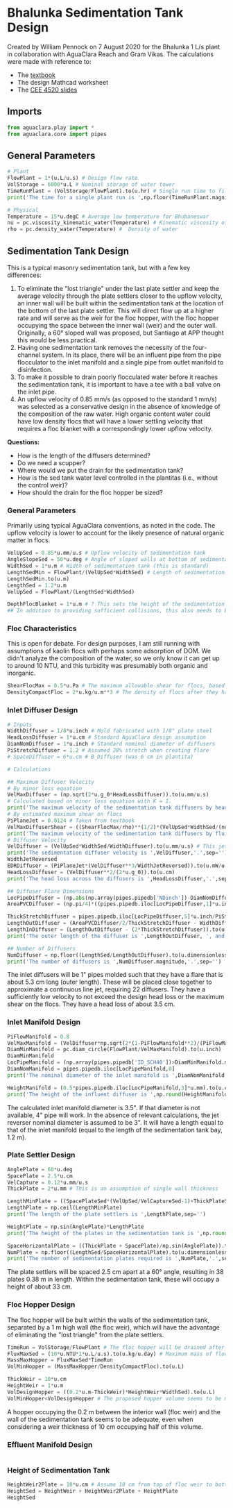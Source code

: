 # Bhalunka Sedimentation Tank Design
Created by William Pennock on 7 August 2020 for the Bhalunka 1 L/s plant in collaboration with AguaClara Reach and Gram Vikas. The calculations were made with reference to:

- The [textbook](https://aguaclara.github.io/Textbook/Sedimentation/Sed_Intro.html)
- The design Mathcad worksheet
- The [CEE 4520 slides](https://github.com/monroews/CEE4520Lectures)

## Imports
```python
from aguaclara.play import *
from aguaclara.core import pipes
```

## General Parameters
```python
# Plant
FlowPlant = 1*(u.L/u.s) # Design flow rate
VolStorage = 6000*u.L # Nominal storage of water tower
TimeRunPlant = (VolStorage/FlowPlant).to(u.hr) # Single run time to fill water tower.
print('The time for a single plant run is ',np.floor(TimeRunPlant.magnitude),' hour and ',np.round((TimeRunPlant.magnitude%1)*60,1),' minutes.',sep='')

# Physical
Temperature = 15*u.degC # Average low temperature for Bhubaneswar
nu = pc.viscosity_kinematic_water(Temperature) # Kinematic viscosity of water
rho = pc.density_water(Temperature) #  Density of water
```

## Sedimentation Tank Design
 This is a typical masonry sedimentation tank, but with a few key differences:
1. To eliminate the "lost triangle" under the last plate settler and keep the average velocity through the plate settlers closer to the upflow velocity, an inner wall will be built within the sedimentation tank at the location of the bottom of the last plate settler. This will direct flow up at a higher rate and will serve as the weir for the floc hopper, with the floc hopper occupying the space between the inner wall (weir) and the outer wall. Originally, a 60° sloped wall was proposed, but Santiago at APP thought this would be less practical.
2. Having one sedimentation tank removes the necessity of the four-channel system. In its place, there will be an influent pipe from the pipe flocculator to the inlet manifold and a single pipe from outlet manifold to disinfection.
3. To make it possible to drain poorly flocculated water before it reaches the sedimentation tank, it is important to have a tee with a ball valve on the inlet pipe.
4. An upflow velocity of 0.85 mm/s (as opposed to the standard 1 mm/s) was selected as a conservative design in the absence of knowledge of the composition of the raw water. High organic content water could have low density flocs that will have a lower settling velocity that requires a floc blanket with a correspondingly lower upflow velocity.

**Questions:**
- How is the length of the diffusers determined?
- Do we need a scupper?
- Where would we put the drain for the sedimentation tank?
- How is the sed tank water level controlled in the plantitas (i.e., without the control weir)?
- How should the drain for the floc hopper be sized?

### General Parameters
Primarily using typical AguaClara conventions, as noted in the code. The upflow velocity is lower to account for the likely presence of natural organic matter in flocs.
```python
VelUpSed = 0.85*u.mm/u.s # Upflow velocity of sedimentation tank
AngleSlopeSed = 50*u.deg # Angle of sloped walls at bottom of sedimentation tank
WidthSed = 1*u.m # Width of sedimentation tank (this is standard)
LengthSedMin = FlowPlant/(VelUpSed*WidthSed) # Length of sedimentation tank
LengthSedMin.to(u.m)
LengthSed = 1.2*u.m
VelUpSed = FlowPlant/(LengthSed*WidthSed)

DepthFlocBlanket = 1*u.m # ? This sets the height of the sedimentation tank.
## In addition to providing sufficient collisions, this also needs to be big enough to make flow uniform into the plate settlers.
```

### Floc Characteristics
This is open for debate. For design purposes, I am still running with assumptions of kaolin flocs with perhaps some adsorption of DOM. We didn't analyze the composition of the water, so we only know it can get up to around 10 NTU, and this turbidity was presumably both organic and inorganic.

```python
ShearFlocMax = 0.5*u.Pa # The maximum allowable shear for flocs, based on the textbook derivation from Garland
DensityCompactFloc = 2*u.kg/u.m**3 # The density of flocs after they have settled and compacted in the floc hopper. This is an unsubstantiated number just to get an estimate.
```

### Inlet Diffuser Design
```python
# Inputs
WidthDiffuser = 1/8*u.inch # Mold fabricated with 1/8" plate steel
HeadLossDiffuser = 1*u.cm # Standard AguaClara design assumption
DiamNomDiffuser = 1*u.inch # Standard nominal diameter of diffusers
PiStretchDiffuser = 1.2 # Assumed 20% stretch when creating flare
# SpaceDiffuser = 6*u.cm # B_Diffuser (was 6 cm in plantita)

# Calculations

## Maximum Diffuser Velocity
# By minor loss equation
VelMaxDiffuser = (np.sqrt(2*u.g_0*HeadLossDiffuser)).to(u.mm/u.s)
# Calculated based on minor loss equation with K = 1.
print('The maximum velocity of the sedimentation tank diffusers by head loss is ',VelMaxDiffuser)
# By estimated maximum shear on flocs
PiPlaneJet = 0.0124 # Taken from textbook
VelMaxDiffuserShear = ((ShearFlocMax/rho)**(1/2)*(VelUpSed*WidthSed/(nu*PiPlaneJet))**(1/4)).to(u.mm/u.s) # Eq. 434
print('The maximum velocity of the sedimentation tank diffusers by fluid shear is ',VelMaxDiffuserShear,'.',sep='')
# Diffuser Velocity
VelDiffuser = (VelUpSed*WidthSed/WidthDiffuser).to(u.mm/u.s) # This jet velocity is lower than the head loss maximum and the shear maximum, so this appears to be adequate. WidthJetReversed = WidthSed*VelUpSed/VelDiffuser
print('The sedimentation diffuser velocity is ',VelDiffuser,'.',sep='')
WidthJetReversed
EDRDiffuser = (PiPlaneJet*(VelDiffuser**3/WidthJetReversed)).to(u.mW/u.kg)
HeadLossDiffuser = (VelDiffuser**2/(2*u.g_0)).to(u.cm)
print('The head loss across the diffusers is ',HeadLossDiffuser,'.',sep='')

## Diffuser Flare Dimensions
LocPipeDiffuser = (np.abs(np.array(pipes.pipedb['NDinch'])-DiamNomDiffuser.magnitude)).argmin() # Index for diffuser in pipe_database.csv
AreaPVCDiffuser = (np.pi/4)*((pipes.pipedb.iloc[LocPipeDiffuser,1]*u.inch)**2-(pipes.pipedb.iloc[LocPipeDiffuser,6]*u.inch)**2) # Cross sectional area of 1" PVC pipe (Schedule 40)

ThickStretchDiffuser = pipes.pipedb.iloc[LocPipeDiffuser,5]*u.inch/PiStretchDiffuser # Stretched wall thickness of diffuser
LengthOutDiffuser = (AreaPVCDiffuser/2/ThickStretchDiffuser - WidthDiffuser).to(u.cm)# Diffuser Outer Length, B_Diffuser
LengthInDiffuser = (LengthOutDiffuser - (2*ThickStretchDiffuser)).to(u.cm) # Diffuser inner length, S_Diffuser
print('The outer length of the diffuser is ',LengthOutDiffuser, ', and the inner length is ',LengthInDiffuser,'.',sep='')

## Number of Diffusers
NumDiffuser = np.floor((LengthSed/LengthOutDiffuser).to(u.dimensionless)) # Assumes that diffusers will be touching each other.
print('The number of diffusers is ',NumDiffuser.magnitude,'.',sep='')
```
The inlet diffusers will be 1" pipes molded such that they have a flare that is about 5.3 cm long (outer length). These will be placed close together to approximate a continuous line jet, requiring 22 diffusers. They have a sufficiently low velocity to not exceed the design head loss or the maximum shear on the flocs. They have a head loss of about 3.5 cm.

### Inlet Manifold Design
```python
PiFlowManifold = 0.8
VelMaxManifold = (VelDiffuser*np.sqrt(2*(1-PiFlowManifold**2)/(PiFlowManifold**2+1))).to(u.mm/u.s) # Eq. 435
DiamMinManifold = pc.diam_circle(FlowPlant/VelMaxManifold).to(u.inch)
DiamMinManifold
LocPipeManifold = (np.array(pipes.pipedb['ID_SCH40'])>DiamMinManifold.magnitude).argmax() # Index for manifold in pipe_database.csv
DiamNomManifold = pipes.pipedb.iloc[LocPipeManifold,0]
print('The nominal diameter of the inlet manifold is ',DiamNomManifold,' inches.',sep='')

HeightManifold = (0.5*pipes.pipedb.iloc[LocPipeManifold,3]*u.mm).to(u.cm)
print('The height of the influent diffuser is ',np.round(HeightManifold,1),'.',sep='')
```
The calculated inlet manifold diameter is 3.5". If that diameter is not available, 4" pipe will work. In the absence of relevant calculations, the jet reverser nominal diameter is assumed to be 3". It will have a length equal to that of the inlet manifold (equal to the length of the sedimentation tank bay, 1.2 m).

### Plate Settler Design
```python
AnglePlate = 60*u.deg
SpacePlate = 2.5*u.cm
VelCapture = 0.12*u.mm/u.s
ThickPlate = 2*u.mm # This is an assumption of single wall thickness

LengthMinPlate = ((SpacePlateSed*(VelUpSed/VelCaptureSed-1)+ThickPlateSed*(VelUpSed/VelCaptureSed))/(np.sin(AnglePlateSed)*np.cos(AnglePlateSed))).to(u.cm)
LengthPlate = np.ceil(LengthMinPlate)
print('The length of the plate settlers is ',LengthPlate,sep='')

HeightPlate = np.sin(AnglePlate)*LengthPlate
print('The height of the plates in the sedimentation tank is ',np.round(HeightPlate,1),'.',sep='')

SpaceHorizontalPlate = ((ThickPlate + SpacePlate)/np.sin(AnglePlate)).to(u.cm)
NumPlate = np.floor((LengthSed/SpaceHorizontalPlate).to(u.dimensionless))
print('The number of sedimentation plates required is ',NumPlate,'.',sep='')
```
The plate settlers will be spaced 2.5 cm apart at a 60° angle, resulting in 38 plates 0.38 m in length. Within the sedimentation tank, these will occupy a height of about 33 cm.

### Floc Hopper Design
The floc hopper will be built within the walls of the sedimentation tank, separated by a 1 m high wall (the floc weir), which will have the advantage of eliminating the "lost triangle" from the plate settlers.
```python
TimeRun = VolStorage/FlowPlant # The floc hopper will be drained after every run.
FluxMaxSed = (10*u.NTU*1*u.L/u.s).to(u.kg/u.day) # Maximum mass of flocs being settled (conversion of NTU to mg/L assumes they are kaolin flocs, which is not likely the case.)
MassMaxHopper = FluxMaxSed*TimeRun
VolMinHopper = (MassMaxHopper/DensityCompactFloc).to(u.L)

ThickWeir = 10*u.cm
HeightWeir = 1*u.m
VolDesignHopper = ((0.2*u.m-ThickWeir)*HeightWeir*WidthSed).to(u.L)
VolMinHopper<VolDesignHopper # The proposed hopper volume seems to be more than adequate.
```
A hopper occupying the 0.2 m between the interior wall (floc weir) and the wall of the sedimentation tank seems to be adequate, even when considering a weir thickness of 10 cm occupying half of this volume.

### Effluent Manifold Design
```python
```

### Height of Sedimentation Tank
```python
HeightWeir2Plate = 10*u.cm # Assume 10 cm from top of floc weir to bottom of plate settlers
HeightSed = HeightWeir + HeightWeir2Plate + HeightPlate
HeightSed
```
